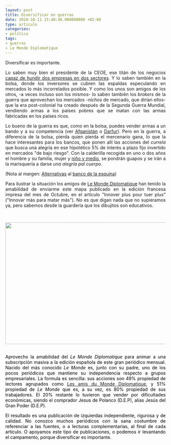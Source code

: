```yaml
---
layout: post
title: Diversificar en guerras
date: 2010-10-11 15:40:48.000000000 +02:00
type: articulo
categories:
- política
tags:
- guerras
- Le Monde Diplomatique
---
```

<p style="text-align: justify;">Diversificar es importante.</p>
<p style="text-align: justify;">Lo saben muy bien el presidente de la CEOE, ese titán de los negocios <a href="http://www.publico.es/dinero/301579/diaz-ferran-arruina-tambien-su-aseguradora">capaz de hundir dos empresas en dos sectores</a>.  Y lo saben también en la bolsa, donde los inversores se cubren las  espaldas especulando en mercados lo más incorrelados posible. Y como los  unos son amigos de los otros, -a veces incluso son los mismos- lo saben  también los <em>brokers</em> de la guerra que aprovechan los mercados -<em>nichos</em> de mercado, que dirían ellos- que la era post-colonial ha creado  después de la Segunda Guerra Mundial, vendiendo armas a los países  pobres que se matan con las armas fabricadas en los países ricos.</p>
<p style="text-align: justify;">Lo bueno de la guerra es que, como en la bolsa, puedes vender armas a un bando y a su competencia (ver <a href="http://www.rebelion.org/noticia.php?id=66186">Afganistán</a> o <a href="http://www.rebelion.org/noticia.php?id=51343">Darfur</a>).  Pero en la guerra, a diferencia de la bolsa, pierda quien pierda el  mercenario gana, lo que la hace interesantes para los bancos, que ponen  allí las acciones del <em>currela</em> que busca una alegría en ese hipotético 5% de interés a plazo fijo  invertido en mercados "de bajo riesgo". Con la calderilla recogida en  uno o dos años el hombre y su familia, mujer y <a href="http://www.elmundo.es/elmundo/2010/06/22/espana/1277197824.html">niño y medio</a>, se pondrán guapos y se irán a la marisquería a darse <em>una alegría pal cuerpo</em>.</p>
<p style="text-align: justify;">(Nota al margen: <a href="http://triodos.es/">Alternativas</a> al <a href="http://www.bbvasensearmes.org/">banco de la esquina</a>)</p>
<p style="text-align: justify;">Para ilustrar la situación los amigos de <a href="http://www.monde-diplomatique.fr/">Le Monde Diplomatique</a> han tenido la amabilidad de enviarme este mapa publicado en la edición  francesa impresa del mes de Octubre, en el artículo "Innover plus pour  tuer plus" ("Innovar más para matar más"). No es que digan nada que no  supieramos ya, pero sabemos desde la guardería que los dibujitos son  educativos.</p>
<p style="text-align: center;"><span style="color: #ffffff;">_____________________</span></p>
<p style="text-align: center;"><a href="http://albertolumbreras.com/wp-content/uploads/2010/10/mapa-guerras1.png"><img class="aligncenter size-full wp-image-501" title="mapa guerras" src="{{ site.baseurl }}/assets/mapa-guerras1.png" alt="" width="631" height="381" /></a><span style="color: #ffffff;">________________________________________________________________</span></p>
<p style="text-align: justify;"><span style="color: #000000;">Aprovecho la amabilidad del <em>Le Monde Diplomatique</em> para animar a una subscripción masiva a la edición española de este gran periódico mensual. Nacido del más conocido <em>Le Monde</em> es, junto con su padre, uno de los pocos periódicos que mantiene su  independencia respecto a grupos empresariales. La formula es sencilla:  sus acciones son 49% propiedad de lectores agrupados como <a href="http://www.amis.monde-diplomatique.fr/">Les amis du Monde Diplomatique</a>, y 51% propiedad de<em> Le Monde</em> que es, a su vez, es 80% propiedad de sus trabajadores. El 20% restante  lo tuvieron que vender por dificultades económicas, siendo el comprador  Jesus de Polanco (D.E.P), alias Jesús del Gran Poder (D.E.P).</span></p>
<p style="text-align: justify;"><span style="color: #000000;">El  resultado es una publicación de izquierdas independiente, rigurosa y de  calidad. No conozco muchos periódicos con la sana costumbre de  referenciar a las fuentes, o a lecturas complementarias, al final de  cada artículo. O apoyamos este tipo de publicaciones, o podemos ir  levantando el campamento, porque diversificar es importante.</span></p>
